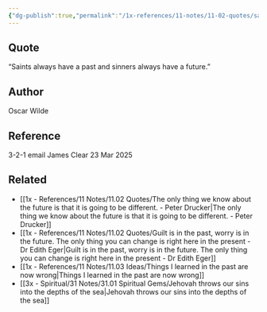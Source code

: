```yaml
---
{"dg-publish":true,"permalink":"/1x-references/11-notes/11-02-quotes/saints-always-have-a-past-and-sinners-always-have-a-future-oscar-wilde/","title":"Saints always have a past and sinners always have a future - Oscar Wilde","created":"2025-03-23T20:19:11.558+03:00","updated":"2025-04-10T10:34:17.194+03:00"}
---
```



## Quote
“Saints always have a past and sinners always have a future.”

## Author
Oscar Wilde

## Reference
3-2-1 email James Clear 23 Mar 2025

## Related
- [[1x - References/11 Notes/11.02 Quotes/The only thing we know about the future is that it is going to be different. - Peter Drucker\|The only thing we know about the future is that it is going to be different. - Peter Drucker]]
- [[1x - References/11 Notes/11.02 Quotes/Guilt is in the past, worry is in the future. The only thing you can change is right here in the present - Dr Edith Eger\|Guilt is in the past, worry is in the future. The only thing you can change is right here in the present - Dr Edith Eger]]
- [[1x - References/11 Notes/11.03 Ideas/Things I learned in the past are now wrong\|Things I learned in the past are now wrong]]
- [[3x - Spiritual/31 Notes/31.01 Spiritual Gems/Jehovah throws our sins into the depths of the sea\|Jehovah throws our sins into the depths of the sea]]